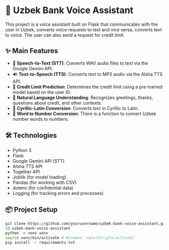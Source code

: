 # 🏦 Uzbek Bank Voice Assistant

This project is a voice assistant built on Flask that communicates with the user in Uzbek, converts voice requests to text and vice versa, converts text to voice. The user can also send a request for credit limit.

## ✨ Main Features

- 🎤 **Speech-to-Text (STT)**: Converts WAV audio files to text via the Google Gemini API.
- 🔊 **Text-to-Speech (TTS)**: Converts text to MP3 audio via the AIsha TTS API.
- 🧠 **Credit Limit Prediction**: Determines the credit limit using a pre-trained model based on the user ID.
- 👋 **Natural Language Understanding**: Recognizes greetings, thanks, questions about credit, and other contexts.
- 🔁 **Cyrillic-Latin Conversion**: Converts text in Cyrillic to Latin.
- 🔢 **Word to Number Conversion**: There is a function to convert Uzbek number words to numbers.

## 🛠 Technologies

- Python 3
- Flask
- Google Gemini API (STT)
- AIsha TTS API
- Together API
- Joblib (for model loading)
- Pandas (for working with CSV)
- dotenv (for confidential data)
- Logging (for tracking errors and processes)

## 📦 Project Setup

```bash
git clone https://github.com/yourusername/uzbek-bank-voice-assistant.git
cd uzbek-bank-voice-assistant
python -m venv venv
source venv/bin/activate # Windows: venv\Scripts\activate
pip install -r requirements.txt
